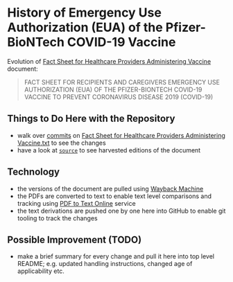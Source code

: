 # History of Emergency Use Authorization (EUA) of the Pfizer-BioNTech COVID-19 Vaccine

Evolution of [Fact Sheet for Healthcare Providers Administering Vaccine](https://www.fda.gov/media/144413/download) document:

> FACT SHEET FOR RECIPIENTS AND CAREGIVERS
> EMERGENCY USE AUTHORIZATION (EUA) OF THE PFIZER-BIONTECH COVID-19 VACCINE TO PREVENT CORONAVIRUS DISEASE 2019 (COVID-19)

## Things to Do Here with the Repository

- walk over [commits](https://github.com/roman380/pfizer-biontech-eua/commits/main/cvdvaccine.com/Fact%20Sheet%20for%20Healthcare%20Providers%20Administering%20Vaccine.txt) on [Fact Sheet for Healthcare Providers Administering Vaccine.txt](https://github.com/roman380/pfizer-biontech-eua/blob/main/cvdvaccine.com/Fact%20Sheet%20for%20Healthcare%20Providers%20Administering%20Vaccine.txt) to see the changes
- have a look at [`source`](https://github.com/roman380/pfizer-biontech-eua/tree/main/cvdvaccine.com/source) to see harvested editions of the document

## Technology

- the versions of the document are pulled using [Wayback Machine](https://web.archive.org/web/20201201000000*/https://www.fda.gov/emergency-preparedness-and-response/coronavirus-disease-2019-covid-19/pfizer-biontech-covid-19-vaccine)
- the PDFs are converted to text to enable text level comparisons and tracking using [PDF to Text Online](https://easypdf.com/pdf-to-text) service
- the text derivations are pushed one by one here into GitHub to enable git tooling to track the changes

## Possible Improvement (TODO)

- make a brief summary for every change and pull it here into top level README; e.g. updated handling instructions, changed age of applicability etc.
